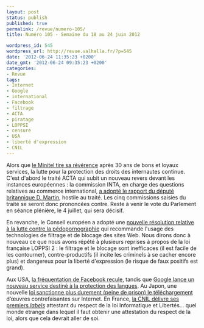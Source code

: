 ```yaml
---
layout: post
status: publish
published: true
permalink: /revue/numero-105/
title: Numéro 105 - Semaine du 18 au 24 juin 2012

wordpress_id: 545
wordpress_url: http://revue.valhalla.fr/?p=545
date: '2012-06-24 11:35:23 +0200'
date_gmt: '2012-06-24 09:35:23 +0200'
categories:
- Revue
tags:
- Internet
- Google
- international
- Facebook
- filtrage
- ACTA
- piratage
- LOPPSI
- censure
- USA
- liberté d'expression
- CNIL
---
```

Alors que <a href="http://www.numerama.com/magazine/22978-le-minitel-fermera-dans-une-semaine.html">le Minitel tire sa révérence</a> après 30 ans de bons et loyaux services, la lutte pour la protection des droits des internautes continue. C'est d'abord le traité ACTA qui subit un nouveau revers devant les instances européennes : la commission INTA, en charge des questions relatives au commerce international, <a href="http://www.numerama.com/magazine/22947-l-accord-acta-rejete-au-parlement-europeen-le-vote-final-a-venir.html">a adopté le rapport du député britannique D. Martin</a>, hostile au traité. Les cinq commissions saisies du traité se seront donc prononcées contre. Reste à venir le vote du Parlement en séance plénière, le 4 juillet, qui sera décisif.

<p>En revanche, le Conseil européen a adopté une <a href="http://www.laquadrature.net/fr/les-gouvernements-de-lue-poussent-une-alliance-globale-pour-la-censure-du-net">nouvelle résolution relative à la lutte contre la pédopornographie</a> qui recommande l'usage des technologies de filtrage et de blocage des sites Web. Nous dirons donc à nouveau ce que nous avons répété à plusieurs reprises à propos de la loi française LOPPSI 2 : le filtrage et le blocage sont inefficaces (il est facile de les contourner), contre-productifs (il incite les criminels à se cacher encore plus) et dangereux pour la liberté d'expression (le risque de faux positifs est grand).</p>
<p>Aux USA, <a href="http://www.numerama.com/magazine/22970-la-frequentation-de-facebook-recule-aux-usa.html">la fréquentation de Facebook recule</a>, tandis que <a href="http://www.pcinpact.com/news/71867-google-langues-danger-donnees.htm">Google lance un nouveau service destiné à la protection des langues</a>. Au Japon, une nouvelle <a href="http://www.numerama.com/magazine/22939-le-japon-va-punir-plus-severement-le-piratage-sur-internet.html">loi sanctionne plus durement (peine de prison) le téléchargement</a> d’œuvres contrefaisantes sur Internet. En France, <a href="http://www.numerama.com/magazine/22942-les-premiers-labels-cnil-sont-delivres.html">la CNIL délivre ses premiers <em>labels</em></a> attestant du respect de la loi Informatique et Libertés... quel monde étrange dans lequel il faut obtenir une attestation du respect de la loi, alors que cela devrait aller de soi.</p>
